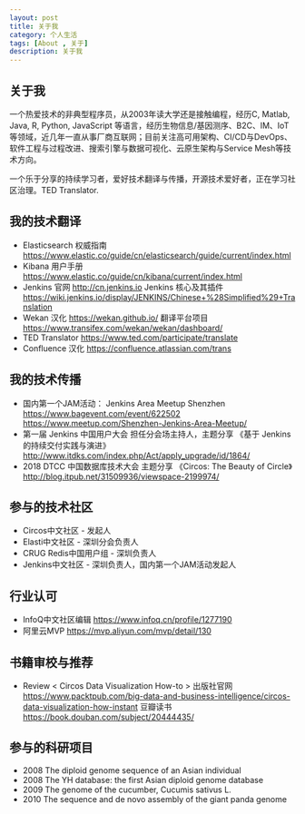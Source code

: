 ```yaml
---
layout: post
title: 关于我
category: 个人生活
tags: [About , 关于]
description: 关于我
---
```


## 关于我
一个热爱技术的非典型程序员，从2003年读大学还是接触编程，经历C, Matlab, Java, R, Python, JavaScript 等语言，经历生物信息/基因测序、B2C、IM、IoT等领域，近几年一直从事厂商互联网；目前关注高可用架构、CI/CD与DevOps、软件工程与过程改进、搜索引擎与数据可视化、云原生架构与Service Mesh等技术方向。

一个乐于分享的持续学习者，爱好技术翻译与传播，开源技术爱好者，正在学习社区治理。TED Translator.


## 我的技术翻译
* Elasticsearch 权威指南 https://www.elastic.co/guide/cn/elasticsearch/guide/current/index.html 
* Kibana 用户手册 https://www.elastic.co/guide/cn/kibana/current/index.html 
* Jenkins 官网  http://cn.jenkins.io  Jenkins 核心及其插件 https://wiki.jenkins.io/display/JENKINS/Chinese+%28Simplified%29+Translation 
* Wekan 汉化 https://wekan.github.io/    翻译平台项目 https://www.transifex.com/wekan/wekan/dashboard/ 
* TED Translator   https://www.ted.com/participate/translate
* Confluence 汉化  https://confluence.atlassian.com/trans 

## 我的技术传播 
* 国内第一个JAM活动： Jenkins Area Meetup Shenzhen https://www.bagevent.com/event/622502  https://www.meetup.com/Shenzhen-Jenkins-Area-Meetup/ 
* 第一届 Jenkins 中国用户大会 担任分会场主持人，主题分享 《基于 Jenkins 的持续交付实践与演进》http://www.itdks.com/index.php/Act/apply_upgrade/id/1864/
* 2018 DTCC 中国数据库技术大会 主题分享 《Circos: The Beauty of Circle》 http://blog.itpub.net/31509936/viewspace-2199974/

## 参与的技术社区
* Circos中文社区 - 发起人
* Elasti中文社区 - 深圳分会负责人
* CRUG Redis中国用户组 - 深圳负责人
* Jenkins中文社区 - 深圳负责人，国内第一个JAM活动发起人

## 行业认可 
* InfoQ中文社区编辑 https://www.infoq.cn/profile/1277190 
* 阿里云MVP https://mvp.aliyun.com/mvp/detail/130 


## 书籍审校与推荐
* Review < Circos Data Visualization How-to > 
  出版社官网 https://www.packtpub.com/big-data-and-business-intelligence/circos-data-visualization-how-instant
  豆瓣读书 https://book.douban.com/subject/20444435/


## 参与的科研项目 
* 2008 The diploid genome sequence of an Asian individual 
* 2008 The YH database: the first Asian diploid genome database
* 2009 The genome of the cucumber, Cucumis sativus L.
* 2010 The sequence and de novo assembly of the giant panda genome 


